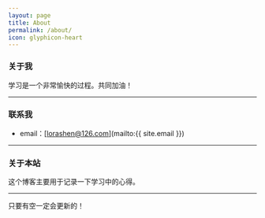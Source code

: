 ```yaml
---
layout: page
title: About
permalink: /about/
icon: glyphicon-heart
---
```


### 关于我

> 

学习是一个非常愉快的过程。共同加油！   

---

### 联系我

* email：[lorashen@126.com](mailto:{{ site.email }})

---

### 关于本站   

这个博客主要用于记录一下学习中的心得。

---

只要有空一定会更新的！
